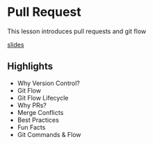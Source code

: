 # Pull Request
This lesson introduces pull requests and git flow

[slides](https://dpi-we.github.io/sdf-pull-request)

## Highlights
- Why Version Control?
- Git Flow
- Git Flow Lifecycle
- Why PRs?
- Merge Conflicts 
- Best Practices
- Fun Facts
- Git Commands & Flow
